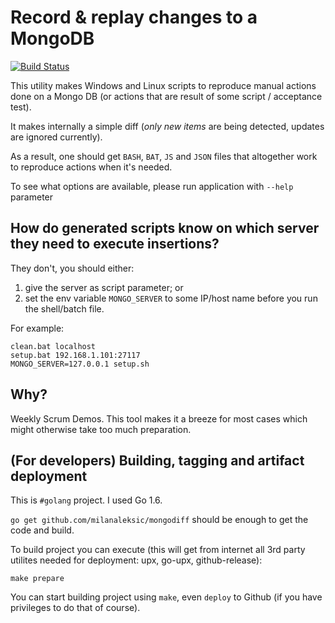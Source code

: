 # Record & replay changes to a MongoDB

[![Build Status](https://semaphoreci.com/api/v1/milanaleksic/mongodiff/branches/master/badge.svg)](https://semaphoreci.com/milanaleksic/mongodiff)

This utility makes Windows and Linux scripts to reproduce manual actions done on a Mongo DB (or actions that are result of some script / acceptance test).

It makes internally a simple diff (*only new items* are being detected, updates are ignored currently).

As a result, one should get `BASH`, `BAT`, `JS` and `JSON` files that altogether work to reproduce actions when it's needed.

To see what options are available, please run application with `--help` parameter

## How do generated scripts know on which server they need to execute insertions?

They don't, you should either:

1. give the server as script parameter; or 
2. set the env variable `MONGO_SERVER` to some IP/host name before you run the shell/batch file.

For example:

    clean.bat localhost
    setup.bat 192.168.1.101:27117
    MONGO_SERVER=127.0.0.1 setup.sh

## Why?

Weekly Scrum Demos. This tool makes it a breeze for most cases which might otherwise take too much preparation.

## (For developers) Building, tagging and artifact deployment

This is `#golang` project. I used Go 1.6. 

`go get github.com/milanaleksic/mongodiff` should be enough to get the code and build. 

To build project you can execute (this will get from internet all 3rd party utilites needed for deployment: upx, go-upx, github-release):

    make prepare

You can start building project using `make`, even `deploy` to Github (if you have privileges to do that of course).
